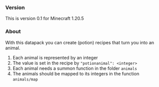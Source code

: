 ### Version
This is version 0.1 for Minecraft 1.20.5

### About
With this datapack you can create (potion) recipes that turn you into an animal.

1. Each animal is represented by an integer
2. The value is set in the recipe by `"potionanimal": <integer>`
3. Each animal needs a summon function in the folder `animals`
4. The animals should be mapped to its integers in the function `animals/map`
